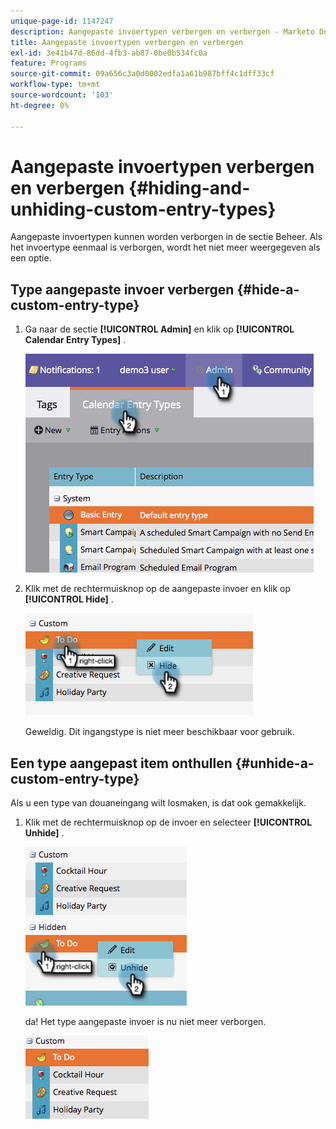 ```yaml
---
unique-page-id: 1147247
description: Aangepaste invoertypen verbergen en verbergen - Marketo Docs - Productdocumentatie
title: Aangepaste invoertypen verbergen en verbergen
exl-id: 3e41b47d-86dd-4fb3-ab87-0be0b534fc0a
feature: Programs
source-git-commit: 09a656c3a0d0002edfa1a61b987bff4c1dff33cf
workflow-type: tm+mt
source-wordcount: '103'
ht-degree: 0%

---
```


# Aangepaste invoertypen verbergen en verbergen {#hiding-and-unhiding-custom-entry-types}

Aangepaste invoertypen kunnen worden verborgen in de sectie Beheer. Als het invoertype eenmaal is verborgen, wordt het niet meer weergegeven als een optie.

## Type aangepaste invoer verbergen {#hide-a-custom-entry-type}

1. Ga naar de sectie **[!UICONTROL Admin]** en klik op **[!UICONTROL Calendar Entry Types]** .

   ![](assets/image2014-9-24-10-3a11-3a49.png)

1. Klik met de rechtermuisknop op de aangepaste invoer en klik op **[!UICONTROL Hide]** .

   ![](assets/image2014-9-24-10-3a11-3a54.png)

   Geweldig. Dit ingangstype is niet meer beschikbaar voor gebruik.

## Een type aangepast item onthullen {#unhide-a-custom-entry-type}

Als u een type van douaneingang wilt losmaken, is dat ook gemakkelijk.

1. Klik met de rechtermuisknop op de invoer en selecteer **[!UICONTROL Unhide]** .

   ![](assets/image2014-9-24-10-3a12-3a14.png)

   da! Het type aangepaste invoer is nu niet meer verborgen.

   ![](assets/image2014-9-24-10-3a12-3a19.png)
